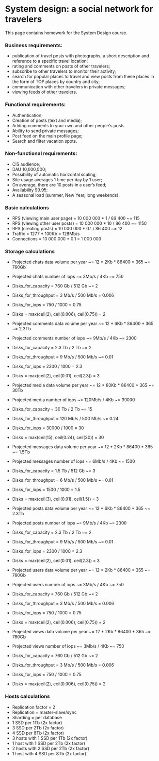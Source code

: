 # System design: a social network for travelers
This page contains homework for the System Design course.

### Business requirements:
- publication of travel posts with photographs, a short description and reference to a specific travel location;
- rating and comments on posts of other travelers;
- subscribe to other travelers to monitor their activity;
- search for popular places to travel and view posts from these places in the form of TOP places by country and city;
- communication with other travelers in private messages;
- viewing feeds of other travelers.

### Functional requirements:
- Authentication;
- Creation of posts (text and media);
- Adding comments to your own and other people's posts
- Ability to send private messages;
- Post feed on the main profile page;
- Search and filter vacation spots.

### Non-functional requirements:
- CIS audience;
- DAU 10,000,000;
- Possibility of automatic horizontal scaling;
- Site usage averages 1 time per day by 1 user;
- On average, there are 10 posts in a user’s feed;
- Availability 99.95;
- A seasonal load (summer, New Year, long weekends).

### Basic calculations
- RPS (viewing main user page) = 10 000 000 * 1 / 86 400 ~= 115
- RPS (viewing other user posts) = 10 000 000 * 10 / 86 400 ~= 1150
- RPS (creating posts) = 10 000 000 * 0.1 / 86 400 ~= 12
- Traffic = 1277 * 100Kb = 128Mb/s
- Connections = 10 000 000 * 0.1 = 1 000 000

### Storage calculations
- Projected chats data volume per year ~= 12 * 2Kb * 86400 * 365 ~= 760Gb
- Projected chats number of iops ~= 3Mb/s / 4Kb ~= 750
- Disks_for_capacity = 760 Gb / 512 Gb  ~= 2
- Disks_for_throughput = 3 Mb/s / 500 Mb/s = 0.006
- Disks_for_iops = 750 / 1000 = 0.75
- Disks = max(ceil(2), ceil(0.006), ceil(0.75)) = 2

- Projected comments data volume per year ~= 12 * 6Kb * 86400 * 365 ~= 2.3Tb
- Projected comments number of iops ~= 9Mb/s / 4Kb ~= 2300
- Disks_for_capacity = 2.3 Tb / 2 Tb  ~= 2
- Disks_for_throughput = 9 Mb/s / 500 Mb/s ~= 0.01
- Disks_for_iops = 2300 / 1000 = 2.3
- Disks = max(ceil(2), ceil(0.01), ceil(2.3)) = 3

- Projected media data volume per year ~= 12 * 80Kb * 86400 * 365 ~= 30Tb
- Projected media number of iops ~= 120Mb/s / 4Kb ~= 30000
- Disks_for_capacity = 30 Tb / 2 Tb  ~= 15
- Disks_for_throughput = 120 Mb/s / 500 Mb/s ~= 0.24
- Disks_for_iops = 30000 / 1000 = 30
- Disks = max(ceil(15), ceil(0.24), ceil(30)) = 30

- Projected messages data volume per year ~= 12 * 2Kb * 86400 * 365 ~= 1.5Tb
- Projected messages number of iops ~= 6Mb/s / 4Kb ~= 1500
- Disks_for_capacity = 1.5 Tb / 512 Gb  ~= 3
- Disks_for_throughput = 6 Mb/s / 500 Mb/s ~= 0.01
- Disks_for_iops = 1500 / 1000 = 1.5
- Disks = max(ceil(3), ceil(0.01), ceil(1.5)) = 3

- Projected posts data volume per year ~= 12 * 6Kb * 86400 * 365 ~= 2.3Tb
- Projected posts number of iops ~= 9Mb/s / 4Kb ~= 2300
- Disks_for_capacity = 2.3 Tb / 2 Tb  ~= 2
- Disks_for_throughput = 9 Mb/s / 500 Mb/s ~= 0.01
- Disks_for_iops = 2300 / 1000 = 2.3
- Disks = max(ceil(2), ceil(0.01), ceil(2.3)) = 3

- Projected users data volume per year ~= 12 * 2Kb * 86400 * 365 ~= 760Gb
- Projected users number of iops ~= 3Mb/s / 4Kb ~= 750
- Disks_for_capacity = 760 Gb / 512 Gb  ~= 2
- Disks_for_throughput = 3 Mb/s / 500 Mb/s = 0.006
- Disks_for_iops = 750 / 1000 = 0.75
- Disks = max(ceil(2), ceil(0.006), ceil(0.75)) = 2

- Projected views data volume per year ~= 12 * 2Kb * 86400 * 365 ~= 760Gb
- Projected views number of iops ~= 3Mb/s / 4Kb ~= 750
- Disks_for_capacity = 760 Gb / 512 Gb  ~= 2
- Disks_for_throughput = 3 Mb/s / 500 Mb/s = 0.006
- Disks_for_iops = 750 / 1000 = 0.75
- Disks = max(ceil(2), ceil(0.006), ceil(0.75)) = 2

### Hosts calculations
- Replication factor = 2
- Replication = master-slave/sync
- Sharding = per database
- 1 SSD per 1Tb (2x factor)
- 3 SSD per 2Tb (2x factor)
- 4 SSD per 8Tb (2x factor)
- 3 hosts with 1 SSD per 1Tb (2x factor)
- 1 host with 1 SSD per 2Tb (2x factor)
- 2 hosts with 2 SSD per 2Tb (2x factor)
- 1 host with 4 SSD per 8Tb (2x factor)